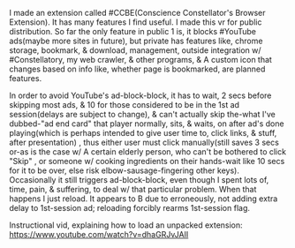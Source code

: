I made an extension called #CCBE(Conscience Constellator's Browser Extension). It has many features I find useful. I made this vr for public distribution.
So far the only feature in public 1 is, it blocks #YouTube ads(maybe more sites in future), but private has features like, chrome storage, bookmark, & download, management, outside integration w/ #Constellatory, my web crawler, & other programs, & A custom icon that changes based on info like, whether page is bookmarked, 
are planned features.

In order to avoid YouTube's ad-block-block, it has to wait, 2 secs before skipping most ads, & 10 for those considered to be in the 1st ad session(delays are subject to change), 
& can't actually skip the-what I've dubbed-"ad end card" that player normally, sits, & waits, on after ad's done playing(which is perhaps intended to give user time to, click links, & stuff, after presentation)
, thus either user must click manually(still saves 3 secs or-as is the case w/ A certain elderly person, who can't be bothered to click "Skip"
, or someone w/ cooking ingredients on their hands-wait like 10 secs for it to be over, else risk elbow-sausage-fingering other keys).
Occasionally it still triggers ad-block-block, even though I spent lots of, time, pain, & suffering, to deal w/ that particular problem. When that happens I just reload.
It appears to B due to erroneously, not adding extra delay to 1st-session ad; reloading forcibly rearms 1st-session flag.

Instructional vid, explaining how to load an unpacked extension:
https://www.youtube.com/watch?v=dhaGRJvJAII

